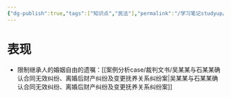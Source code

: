 ```yaml
---
{"dg-publish":true,"tags":["知识点","民法"],"permalink":"/学习笔记studyup/民法总论/过度限制自由/","dgPassFrontmatter":true,"created":"2024-11-18T10:50:51.838+08:00","updated":"2024-11-18T10:51:04.599+08:00"}
---
```


# 表现
- 限制继承人的婚姻自由的遗嘱：[[案例分析case/裁判文书/吴某某与石某某确认合同无效纠纷、离婚后财产纠纷及变更抚养关系纠纷案\|吴某某与石某某确认合同无效纠纷、离婚后财产纠纷及变更抚养关系纠纷案]]
